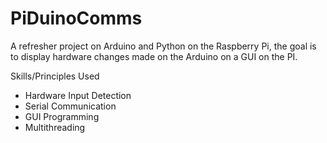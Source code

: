 # PiDuinoComms
A refresher project on Arduino and Python on the Raspberry Pi, the goal is to display hardware changes made on the Arduino on a GUI on the PI.

Skills/Principles Used

- Hardware Input Detection
- Serial Communication
- GUI Programming
- Multithreading
  
